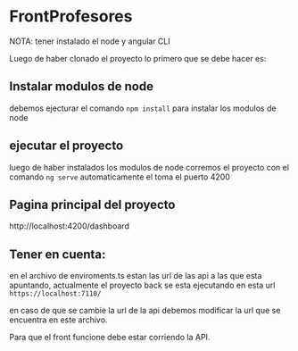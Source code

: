 # FrontProfesores

NOTA: tener instalado el node y angular CLI

Luego de haber clonado el proyecto lo primero que se debe hacer es:

## Instalar modulos de node

debemos ejecturar el comando `npm install` para instalar los modulos de node

## ejecutar el proyecto

luego de haber instalados los modulos de node corremos el proyecto con el comando `ng serve` automaticamente el toma el puerto 4200

## Pagina principal del proyecto

http://localhost:4200/dashboard

## Tener en cuenta:

en el archivo de enviroments.ts estan las url de las api a las que esta apuntando, actualmente el proyecto back se esta ejecutando en esta url `https://localhost:7110/`

en caso de que se cambie la url de la api debemos modificar la url que se encuentra en este archivo.

Para que el front funcione debe estar corriendo la API.

